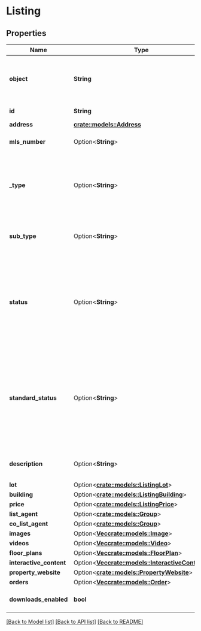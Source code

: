 # Listing

## Properties

Name | Type | Description | Notes
------------ | ------------- | ------------- | -------------
**object** | **String** | String representing the object’s type. Objects of the same type share the same schema. | 
**id** | **String** | ID of the listing. UUID Version 4. | 
**address** | [**crate::models::Address**](Address.md) |  | 
**mls_number** | Option<**String**> | The identifier for a listing on its local MLS.  | [optional]
**_type** | Option<**String**> | General type of the listing, primarily categorizing its use case. Examples include residential and commercial.  | [optional]
**sub_type** | Option<**String**> | Further specifies the listing type. Examples include family residence and condominium. | [optional]
**status** | Option<**String**> | Local, regional, or otherwise custom status for the listing used by the parties involved in the listing transaction. While variable, these statuses are typically mapped to the listing's standard status. | [optional]
**standard_status** | Option<**String**> | The status of the listing as it reflects the state of the contract between the listing agent and seller or an agreement with a buyer, including Active, Active Under Contract, Canceled, Closed, Expired, Pending, and Withdrawn. | [optional]
**description** | Option<**String**> | Description of the selling points of the building and/or land for sale.  | [optional]
**lot** | Option<[**crate::models::ListingLot**](ListingLot.md)> |  | [optional]
**building** | Option<[**crate::models::ListingBuilding**](ListingBuilding.md)> |  | [optional]
**price** | Option<[**crate::models::ListingPrice**](ListingPrice.md)> |  | [optional]
**list_agent** | Option<[**crate::models::Group**](Group.md)> |  | [optional]
**co_list_agent** | Option<[**crate::models::Group**](Group.md)> |  | [optional]
**images** | Option<[**Vec<crate::models::Image>**](Image.md)> | images | [optional]
**videos** | Option<[**Vec<crate::models::Video>**](Video.md)> | videos | [optional]
**floor_plans** | Option<[**Vec<crate::models::FloorPlan>**](FloorPlan.md)> | floor_plans | [optional]
**interactive_content** | Option<[**Vec<crate::models::InteractiveContent>**](InteractiveContent.md)> | interactive_content | [optional]
**property_website** | Option<[**crate::models::PropertyWebsite**](PropertyWebsite.md)> |  | [optional]
**orders** | Option<[**Vec<crate::models::Order>**](Order.md)> | orders | [optional]
**downloads_enabled** | **bool** | Are downloads enabled for this listing? | 

[[Back to Model list]](../README.md#documentation-for-models) [[Back to API list]](../README.md#documentation-for-api-endpoints) [[Back to README]](../README.md)


